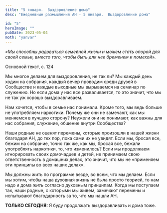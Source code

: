 ```yaml
---
title: "5 января.  Выздоровление дома"
desc: "Ежедневные размышления АН - 5 января.  Выздоровление дома"

id: "5"
heroImage: ""
pubDate: 2023-05-04
moth: "yanvar"
---
```


_«Мы способны радоваться семейной жизни и можем стать опорой для своей семьи,
вместо того, чтобы быть для нее бременем и помехой»._

Основной текст, с. 124

Мы многое делаем для выздоровления, не так ли? Мы каждый день ходим на
собрания, каждый вечер проводим среди друзей в Сообществе и каждые выходные мы
вырываемся на семинар по служению. Но если дома у нас все разваливается, то
это значит, что мы не так уж хорошо выздоравливаем.

Нам хочется, чтобы в семье нас понимали. Кроме того, мы ведь больше не
употребляем наркотики. Почему же они не замечают, как мы меняемся в лучшую
сторону? Неужели они не понимают, как важны для нас собрания, служение,
общение внутри Сообщества?

Наши родные не оценят перемены, которые произошли в нашей жизни благодаря АН,
до тех пор, пока сами их не увидят. Если мы, бросая все, бежим на собрание,
точно так же, как мы, бросая все, бежали употреблять наркотики, то, что
изменилось? Если мы продолжаем игнорировать своих домочадцев и детей, не
принимаем свою ответственность в домашних делах, это значит, что мы не
«применяем эти принципы во всех наших делах».

Мы должны жить по программе везде, во всем, что мы делаем. Если мы хотим,
чтобы наша духовная жизнь не была просто теорией, то нам надо и дома _жить_
согласно духовным принципам. Когда мы поступаем так, наши родные, с которыми
мы живем, замечают перемены и испытывают благодарность за то, что мы нашли АН.

**ТОЛЬКО СЕГОДНЯ:** Я буду продолжать выздоравливать и дома тоже.
